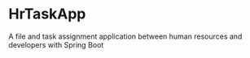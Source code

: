 # HrTaskApp
A file and task assignment application between human resources and developers with Spring Boot
